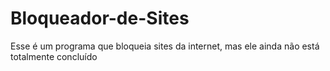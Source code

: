 # Bloqueador-de-Sites
 Esse é um programa que bloqueia sites da internet, mas ele ainda não está totalmente concluído
